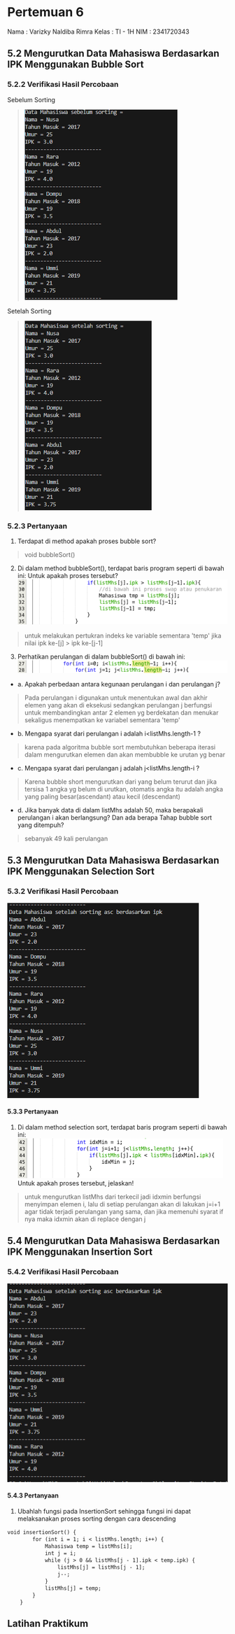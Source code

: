 # Pertemuan 6
Nama    : Varizky Naldiba Rimra
Kelas   : TI - 1H
NIM     : 2341720343

## 5.2 Mengurutkan Data Mahasiswa Berdasarkan IPK Menggunakan Bubble Sort
### 5.2.2 Verifikasi Hasil Percobaan
Sebelum Sorting
>![alt text](image.png)

Setelah Sorting
>![alt text](image-1.png)

### 5.2.3 Pertanyaan
1. Terdapat di method apakah proses bubble sort?
> void bubbleSort()
2. Di dalam method bubbleSort(), terdapat baris program seperti di bawah ini:
Untuk apakah proses tersebut?
![alt text](image-2.png)
> untuk melakukan pertukran indeks ke variable sementara 'temp' jika nilai ipk  ke-[j] > ipk ke-[j-1]
3. Perhatikan perulangan di dalam bubbleSort() di bawah ini:
![alt text](image-3.png)
- a. Apakah perbedaan antara kegunaan perulangan i dan perulangan j?
> Pada perulangan i digunakan untuk menentukan awal dan akhir elemen yang akan di eksekusi sedangkan perulangan j berfungsi untuk membandingkan antar 2 elemen yg berdekatan dan menukar sekaligus menempatkan ke variabel sementara 'temp'
- b. Mengapa syarat dari perulangan i adalah i<listMhs.length-1 ?
>  karena pada algoritma bubble sort membutuhkan beberapa iterasi dalam mengurutkan elemen dan akan membubble ke urutan yg benar
- c. Mengapa syarat dari perulangan j adalah j<listMhs.length-i ?
> Karena bubble short mengurutkan dari yang belum terurut dan jika tersisa 1 angka yg belum di urutkan, otomatis angka itu adalah angka yang paling besar(ascendant) atau kecil (descendant)
- d. Jika banyak data di dalam listMhs adalah 50, maka berapakali perulangan i akan berlangsung? Dan ada berapa Tahap bubble sort yang ditempuh?
> sebanyak 49 kali perulangan

## 5.3 Mengurutkan Data Mahasiswa Berdasarkan IPK Menggunakan Selection Sort
### 5.3.2 Verifikasi Hasil Percobaan
![alt text](image-4.png)
#### 5.3.3 Pertanyaan
1. Di dalam method selection sort, terdapat baris program seperti di bawah ini:
![alt text](image-5.png)
Untuk apakah proses tersebut, jelaskan!
> untuk mengurutkan listMhs dari terkecil jadi idxmin berfungsi menyimpan elemen i, lalu di setiap perulangan akan di lakukan j=i+1 agar tidak terjadi perulangan yang sama, dan jika memenuhi syarat if nya maka idxmin akan di replace dengan j

## 5.4 Mengurutkan Data Mahasiswa Berdasarkan IPK Menggunakan Insertion Sort
### 5.4.2 Verifikasi Hasil Percobaan
![alt text](image-6.png)
#### 5.4.3 Pertanyaan
1. Ubahlah fungsi pada InsertionSort sehingga fungsi ini dapat melaksanakan proses sorting dengan cara descending
```
void insertionSort() {
        for (int i = 1; i < listMhs.length; i++) { 
            Mahasiswa temp = listMhs[i];
            int j = i;
            while (j > 0 && listMhs[j - 1].ipk < temp.ipk) { 
                listMhs[j] = listMhs[j - 1];
                j--;
            }
            listMhs[j] = temp;
        }
    }
```

## Latihan Praktikum


